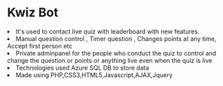 # Kwiz Bot
<li> It's used to contact live quiz with leaderboard with new features.
<li> Manual question control , Timer question , Changes points at any time, Accept first person etc
<li> Private adminpanel for the people who conduct the quiz to control and change the question or points or anything live even when the quiz is live
<li> Technologies used Azure SQL DB to store data 
<li> Made using PHP,CSS3,HTML5,Javascript,AJAX,Jquery

